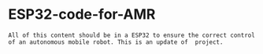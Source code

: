 # ESP32-code-for-AMR
    All of this content should be in a ESP32 to ensure the correct control of an autonomous mobile robot. This is an update of  project.
